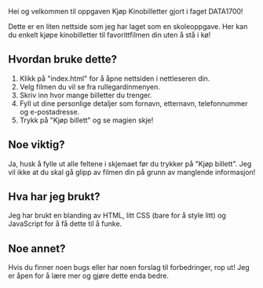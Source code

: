 Hei og velkommen til oppgaven Kjøp Kinobilletter gjort i faget DATA1700!

Dette er en liten nettside som jeg har laget som en skoleoppgave. Her kan du enkelt kjøpe kinobilletter til favorittfilmen din uten å stå i kø!

## Hvordan bruke dette?

1. Klikk på "index.html" for å åpne nettsiden i nettleseren din.
2. Velg filmen du vil se fra rullegardinmenyen.
3. Skriv inn hvor mange billetter du trenger.
4. Fyll ut dine personlige detaljer som fornavn, etternavn, telefonnummer og e-postadresse.
5. Trykk på "Kjøp billett" og se magien skje!

## Noe viktig?

Ja, husk å fylle ut alle feltene i skjemaet før du trykker på "Kjøp billett". Jeg vil ikke at du skal gå glipp av filmen din på grunn av manglende informasjon!

## Hva har jeg brukt?

Jeg har brukt en blanding av HTML, litt CSS (bare for å style litt) og JavaScript for å få dette til å funke.

## Noe annet?

Hvis du finner noen bugs eller har noen forslag til forbedringer, rop ut! Jeg er åpen for å lære mer og gjøre dette enda bedre.
